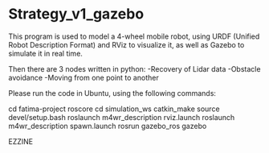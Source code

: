# Strategy_v1_gazebo

This program is used to model a 4-wheel mobile robot, using URDF (Unified Robot Description Format) and RViz to visualize it, as well as Gazebo to simulate it in real time.


Then there are 3 nodes written in python: 
-Recovery of Lidar data 
-Obstacle avoidance 
-Moving from one point to another

Please run the code in Ubuntu, using the following commands:

cd fatima-project
roscore cd simulation_ws 
catkin_make source devel/setup.bash 
roslaunch m4wr_description rviz.launch 
roslaunch m4wr_description spawn.launch 
rosrun gazebo_ros gazebo

EZZINE
